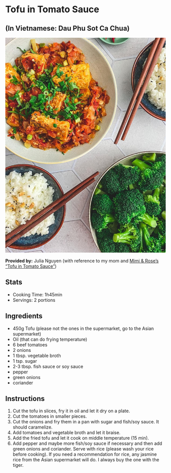 # Tofu in Tomato Sauce
## (In Vietnamese: Dau Phu Sot Ca Chua)

![Tofu_in_tomato_sauce](../img/tofu_in_tomatoes.jpg)

**Provided by:** Julia Nguyen (with reference to my mom and [Mimi & Rose’s “Tofu in Tomato Sauce”](https://www.mimirosefoodlove.com/dau-phu-sot-ca-chua-tofu-in-tomatensauce/))

## Stats
- Cooking Time: 1h45min
- Servings: 2 portions

## Ingredients
- 450g Tofu (please not the ones in the supermarket, go to the Asian supermarket)
- Oil (that can do frying temperature)
- 6 beef tomatoes
- 2 onions
- 1 tbsp. vegetable broth
- 1 tsp. sugar
- 2-3 tbsp. fish sauce or soy sauce
- pepper
- green onions
- coriander 
## Instructions
1. Cut the tofu in slices, fry it in oil and let it dry on a plate.
2. Cut the tomatoes in smaller pieces. 
3. Cut the onions and fry them in a pan with sugar and fish/soy sauce. It should caramelize. 
4. Add tomatoes and vegetable broth and let it braise.
5. Add the fried tofu and let it cook on middle temperature (15 min). 
6. Add pepper and maybe more fish/soy sauce if necessary and then add green onions and coriander.
Serve with rice (please wash your rice before cooking). If you need a recommendation for rice, any jasmine rice from the Asian supermarket will do. I always buy the one with the tiger. 